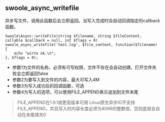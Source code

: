 ## swoole_async_writefile
异步写文件，调用此函数后会立即返回。当写入完成时会自动回调指定的callback函数。

~~~
Swoole\Async::writeFile(string $filename, string $fileContent, callable $callback = null, int $flags = 0)
swoole_async_writefile('test.log', $file_content, function($filename) {
    echo "wirte ok.\n";
}, $flags = 0);
~~~
* 参数1为文件的名称，必须有可写权限，文件不存在会自动创建。打开文件失败会立即返回false
* 参数2为要写入到文件的内容，最大可写入4M
* 参数3为写入成功后的回调函数，可选
* 参数4为写入的选项，可以使用FILE_APPEND表示追加到文件末尾

> FILE_APPEND在1.9.1或更高版本可用
> Linux原生异步IO不支持FILE_APPEND，并且写入的内容长度必须为4096的整数倍，否则底层会自动在末尾填充0